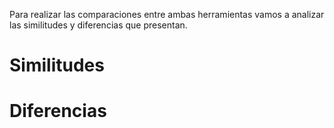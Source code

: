 Para realizar las comparaciones entre ambas herramientas vamos a analizar las similitudes y diferencias que presentan.

# Similitudes

# Diferencias
